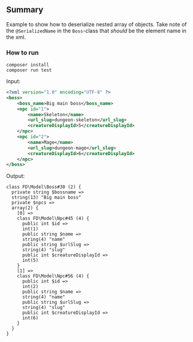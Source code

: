 ## Summary

Example to show how to deserialize nested array of objects. Take note of the `@SerializedName` in the `Boss`-class that _should_ be the element name in the xml.

### How to run
```shell
composer install
composer run test
```

Input:
```xml
<?xml version="1.0" encoding="UTF-8" ?>
<boss>
    <boss_name>Big main boss</boss_name>
    <npc id="1">
        <name>Skeleton</name>
        <url_slug>dungeon-skeleton</url_slug>
        <creatureDisplayId>5</creatureDisplayId>
    </npc>
    <npc id="2">
        <name>Mage</name>
        <url_slug>dungeon-mage</url_slug>
        <creatureDisplayId>6</creatureDisplayId>
    </npc>
</boss>
```

Output:
```text
class FD\Model\Boss#30 (2) {
  private string $bossname =>
  string(13) "Big main boss"
  private $npcs =>
  array(2) {
    [0] =>
    class FD\Model\Npc#45 (4) {
      public int $id =>
      int(1)
      public string $name =>
      string(4) "name"
      public string $urlSlug =>
      string(4) "slug"
      public int $creatureDisplayId =>
      int(5)
    }
    [1] =>
    class FD\Model\Npc#56 (4) {
      public int $id =>
      int(2)
      public string $name =>
      string(4) "name"
      public string $urlSlug =>
      string(4) "slug"
      public int $creatureDisplayId =>
      int(6)
    }
  }
}
```
